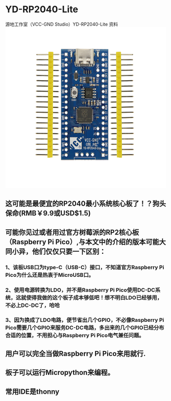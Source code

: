 # YD-RP2040-Lite
源地工作室（VCC-GND Studio）YD-RP2040-Lite 资料
![image](https://github.com/vcc-gnd/YD-RP2040-Lite/blob/main/img/YD-PR2040-LITE-IMG1.PNG)
## 这可能是最便宜的RP2040最小系统核心板了！？狗头保命(RMB￥9.9或USD$1.5)
## 可能你见过或者用过官方树莓派的RP2核心板（Raspberry Pi Pico）,与本文中的介绍的版本可能大同小异，他们仅仅只要一下区别：
### 1、该板USB口为type-C（USB-C）接口，不知道官方Raspberry Pi Pico为什么还是热衷于MicroUSB口。
### 2、使用电源转换为LDO，并不是Raspberry Pi Pico使用DC-DC系统，这就使得我做的这个板子成本够低吧！想不明白LDO已经够用，不必上DC-DC了，哈哈
### 3、因为换成了LDO电路，便节省出几个GPIO，不必像Raspberry Pi Pico需要几个GPIO来服务DC-DC电路，多出来的几个GPIO已经分布合适的位置，不用担心与Raspberry Pi Pico电气兼任问题。
## 用户可以完全当做Raspberry Pi Pico来用就行.
## 板子可以运行Micropython来编程。
## 常用IDE是thonny

